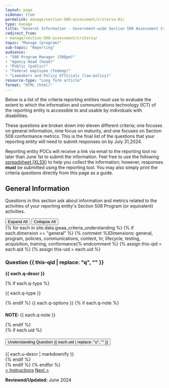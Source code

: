 ```yaml
---
layout: page
sidenav: true
permalink: manage/section-508-assessment/criteria-01/
type: manage
title: "General Information - Government-wide Section 508 Assessment Criteria"
redirect_from:
- manage/section-508-assessment/criteria/
topic: "Manage (program)"
sub-topic: "Reporting"
audience:
- "508 Program Manager (508pm)"
- "Agency Head (head)"
- "Public (public)"
- "Federal employee (fedemp)"
- "Lawmakers and Policy Officials (law-policy)"
resource-type: "Long form article"
format: "HTML (html)"
---
```

Below is a list of the criteria reporting entities must use to evaluate the extent to which the information and communications technology (ICT) of the reporting entity is accessible to and usable by individuals with disabilities. 

These questions are broken down into eleven different criteria; one focuses on general information, nine focus on maturity, and one focuses on Section 508 conformance metrics. This is the final list of the questions that your reporting entity will need to submit responses on by July 31,2024.

Reporting entity POCs will receive a link via email to the reporting tool no later than June 1st to submit the information. Feel free to use the following <a href="https://assets.section508.gov/files/reports/FY-24%20Government-wide%20Section%20508%20Assessment%20Criteria.xlsx" download>spreadsheet (XLSX)</a> to help you collect the information; however, responses <strong>must</strong> be submitted using the reporting tool. You may also simply print the criteria questions directly from this page as a guide.

<H2 id="general-information">General Information</H2>
<p>Questions in this section ask about information and metrics related to the activities of your reporting entity's Section 508 Program (or equivalent) activities.</p>

<!-- Expand/Collapse All "Understanding" Content -->
<div class="margin-y-3 margin-x-1">
    <button id="expand-all" class="usa-button">Expand All</button>
    <button id="collapse-all" class="usa-button">Collapse All</button>
</div>

<div class="usa-card-group">
<!-- begin insert criteria -->
{% for each in site.data.gwaa_criteria_understanding %}
    {% if each.dimension == "general" %} {% comment %}Dimensions: general, program, policies, communications, content, hr, lifecycle, testing, acquisition, training, conformance{% endcomment %}
    {% assign this-qid = each.qid %}
    {% assign this-uid = each.uid %}
    <div id="{{ this-qid }}" class="usa-card tablet:grid-col-12">
        <div class="usa-card__container border-top">
            <div class="usa-card__header">
                <h3 class="usa-card__heading"> Question {{ this-qid | replace: "q", "" }}</h3>
            </div>
            <div class="usa-card__body">
                <p><strong>{{ each.q-descr }}</strong></p>
                {% if each.q-type %}
                <p>{{ each.q-type }}</p>
                {% endif %}
                {{ each.q-options }}
                {% if each.q-note %}
                <div class="border-base radius-lg border-1px padding-1 bg-primary-lighter" style="margin-top: 1.5em;">
                <p><strong>NOTE: </strong> {{ each.q-note }}</p>
                </div>
                {% endif %}
            </div>
            {% if each.uid %}
            <div class="border-top-05 border-primary margin-top-1">
                <div class="usa-accordion">
                    <h4 class="usa-accordion__heading">
                        <button
                        type="button"
                        class="usa-accordion__button understand_button padding-left-3 radius-bottom-lg"
                        aria-expanded="false"
                        aria-controls="{{ each.uid }}"
                        >
                        Understanding Question {{ each.uid | replace: "u", "" }}
                        </button>
                    </h4>
                    <div id="{{ each.uid }}" class="usa-accordion__content understand_content usa-prose padding-x-3 padding-y-0 bg-primary-lighter text-primary-darker border-top-05 border-primary radius-bottom-lg">
                        <div class="margin-x-auto margin-y-0">
                            {{ each.u-descr | markdownify }}
                        </div>
                    </div>
                </div>
            </div>
        {% endif %}
        </div>
    </div>
  {% endif %}
{% endfor %}
<!-- end insert criteria -->

</div>
<div id="prev-next-section">
    <a class="prev-page" title="Go to instructions" href="{{site.baseurl}}/manage/section-508-assessment/"> < Instructions</a>
    <a class="prev-page" title="Go to next page" href="{{site.baseurl}}/manage/section-508-assessment/criteria-02/"> Next > </a>
</div>

**Reviewed/Updated:** June 2024

<!-- Expand/Collapse All Understanding Content script -->
<script>
    $("#expand-all").on("click", function (){
        $(".understand_button").attr("aria-expanded", "true");
        $(".understand_button").toggleClass("radius-bottom-lg");
        $(".understand_content").removeAttr("hidden");
    });
    $("#collapse-all").on("click", function (){
        $(".understand_button").attr("aria-expanded", "false");
        $(".understand_button").toggleClass("radius-bottom-lg");
        $(".understand_content").attr("hidden","");
    });
    $(".understand_button").on("click", function(){
        $(this).toggleClass("radius-bottom-lg");
    });
</script>

<!-- Unhide hash/anchor from external url -->
<script>
    $(function(){
        var window_hash = window.location.hash;
        if ($(window_hash).hasClass("usa-card")){
            let u_hash = window_hash.replace("q", "u");
            $(u_hash).removeAttr("hidden");
            $(u_hash).prev().children(".understand_button").attr("aria-expanded", "true");
            $(u_hash).prev().children(".understand_button").toggleClass("radius-bottom-lg");
        }
    });
</script>